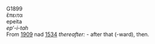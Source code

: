 <body>
  <p>G1899<br>  ἔπειτα  <br> epeita  <br><i>ep‘-i-tah </i><br>From <a href="g1909.htm">1909</a> nad <a href="g1534.htm">1534</a>  <i>thereafter:</i> - after that (-ward), then.<br></p>
 </body>